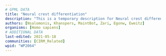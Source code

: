 ```yaml
---
# GPML DATA
title: "Neural crest differentiation"
description: "This is a temporary description for Neural crest differentiation"
authors: [Nsalomonis, Khanspers, MaintBot, Zari, Egonw, Eweitz]
organisms: [Homo sapiens]
# ADDITIONAL DATA
last-edited: 2021-05-18
communities: [CIRM_Related]
wpid: "WP2064"
---
```

